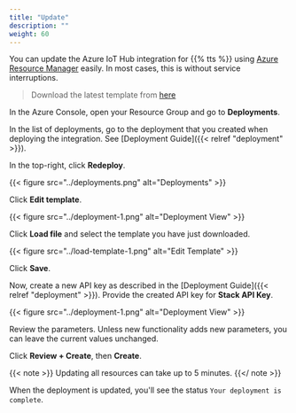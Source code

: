```yaml
---
title: "Update"
description: ""
weight: 60
---
```


You can update the Azure IoT Hub integration for {{% tts %}} using [Azure Resource Manager](https://docs.microsoft.com/en-us/azure/azure-resource-manager/management/overview) easily. In most cases, this is without service interruptions.

<!--more-->

> Download the latest template from [here](https://ttsiothubintegration.blob.core.windows.net/integration-releases/latest/main.json)

In the Azure Console, open your Resource Group and go to **Deployments**.

In the list of deployments, go to the deployment that you created when deploying the integration. See [Deployment Guide]({{< relref "deployment" >}}).

In the top-right, click **Redeploy**.

{{< figure src="../deployments.png" alt="Deployments" >}}

Click **Edit template**.

{{< figure src="../deployment-1.png" alt="Deployment View" >}}

Click **Load file** and select the template you have just downloaded.

{{< figure src="../load-template-1.png" alt="Edit Template" >}}

Click **Save**.

Now, create a new API key as described in the [Deployment Guide]({{< relref "deployment" >}}). Provide the created API key for **Stack API Key**.

{{< figure src="../deployment-1.png" alt="Deployment View" >}}

Review the parameters. Unless new functionality adds new parameters, you can leave the current values unchanged.

Click **Review + Create**, then **Create**.

{{< note >}} Updating all resources can take up to 5 minutes. {{</ note >}}

When the deployment is updated, you'll see the status `Your deployment is complete`.
